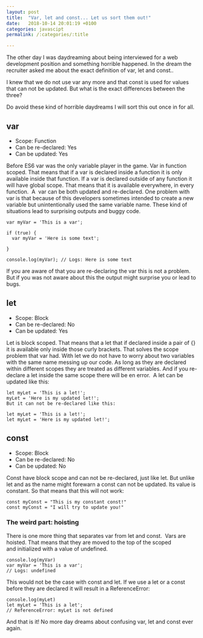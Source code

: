 ```yaml
---
layout: post
title:  "Var, let and const... Let us sort them out!"
date:   2018-10-14 20:01:19 +0100
categories: javascipt 
permalink: /:categories/:title

---
```

The other day I was daydreaming about being interviewed for a web development position and something horrible happened. In the dream the recruiter asked me about the exact definition of var, let and const..

I knew that we do not use var any more and that const is used for values that can not be updated. But what is the exact differences between the three?

Do avoid these kind of horrible daydreams I will sort this out once in for all.

## var
* Scope: Function
* Can be re-declared: Yes
* Can be updated: Yes

Before ES6 var was the only variable player in the game. Var in function scoped. That means that if a var is declared inside a function it is only available inside that function. If a var is declared outside of any function it will have global scope. That means that it is available everywhere, in every function.  A  var can be both updated and re-declared. One problem with var is that because of this developers sometimes intended to create a new variable but unintentionally used the same variable name. These kind of situations lead to surprising outputs and buggy code.
```
var myVar = 'This is a var';

if (true) {
  var myVar = 'Here is some text';

}

console.log(myVar); // Logs: Here is some text
```
If you are aware of that you are re-declaring the var this is not a problem. But if you was not aware about this the output might surprise you or lead to bugs.

## let
* Scope: Block
* Can be re-declared: No
* Can be updated: Yes

Let is block scoped. That means that a let that if declared inside a pair of {} it is available only inside those curly brackets. That solves the scope problem that var had. With let we do not have to worry about two variables with the same name messing up our code. As long as they are declared within different scopes they are treated as different variables. And if you re-declare a let inside the same scope there will be en error.  A let can be updated like this:
```
let myLet = 'This is a let!';
myLet = 'Here is my updated let!';
But it can not be re-declared like this:

let myLet = 'This is a let!';
let myLet = 'Here is my updated let!';
```
## const
* Scope: Block
* Can be re-declared: No
* Can be updated: No

Const have block scope and can not be re-declared, just like let. But unlike let and as the name might forewarn a const can not be updated. Its value is constant. So that means that this will not work:
```
const myConst = "This is my constant const!"
const myConst = "I will try to update you!"
```
### The weird part: hoisting
There is one more thing that separates var from let and const.  Vars are hoisted. That means that they are moved to the top of the scoped and initialized with a value of undefined.
```
console.log(myVar)
var myVar = 'This is a var';
// Logs: undefined
```
This would not be the case with const and let. If we use a let or a const before they are declared it will result in a ReferenceError:
```
console.log(myLet)
let myLet = 'This is a let';
// ReferenceError: myLet is not defined
```
And that is it! No more day dreams about confusing var, let and const ever again.